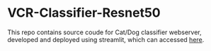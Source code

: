# VCR-Classifier-Resnet50
This repo contains source coude for Cat/Dog classifier webserver, developed and deployed using streamlit, which can accessed [here](https://abdulrafay97-vcr-classifier-resnet50-app-93vfhw.streamlit.app/). 
